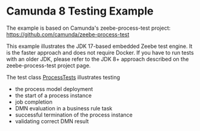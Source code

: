 # Camunda 8 Testing Example 

The example is based on Camunda's zeebe-process-test project: https://github.com/camunda/zeebe-process-test

This example illustrates the JDK 17-based embedded Zeebe test engine. It is the faster approach and does not require Docker.
If you have to run tests with an older JDK, please refer to the JDK 8+ approach described on the zeebe-process-test project page. 


The test class [ProcessTests](./src/test/java/io/camunda/c8/test/ProcessTests.java) illustrates testing   
- the process model deployment 
- the start of a process instance
- job completion
- DMN evaluation in a business rule task
- successful termination of the process instance
- validating correct DMN result

